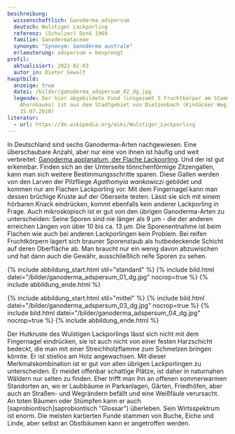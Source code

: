 ```yaml
---
beschreibung:
  wissenschaftlich: Ganoderma adspersum
  deutsch: Wulstiger Lackporling
  referenz: (Schulzer) Donk 1969
  familie: Ganodermataceae
  synonym: "Synonym: Ganoderma australe"
  erlaeuterung: adspersum = besprengt
profil:
  aktualisiert: 2021-02-03
  autor_in: Dieter Gewalt
hauptbild:
  anzeige: true
  datei: /bilder/ganoderma_adspersum_02_dg.jpg
  legende: Der hier abgebildete Fund (insgesamt 5 Fruchtkörper am Stammgrund eines
    Ahornbaums) ist aus dem Stadtgebiet von Dietzenbach (Kindäcker Weg,
    15.07.2018)
literatur:
  - url: https://de.wikipedia.org/wiki/Wulstiger_Lackporling
---
```

In Deutschland sind sechs Ganoderma-Arten nachgewiesen. Eine überschaubare Anzahl, aber nur eine von ihnen ist häufig und weit verbreitet: [Ganoderma applanatum, der Flache Lackporling](/pilze/ganoderma-applanatum-flacher-lackporling). Und der ist gut erkennbar. Finden sich an der Unterseite tönnchenförmige Zitzengallen, kann man sich weitere Bestimmungsschritte sparen. Diese Gallen werden von den Larven der Pilzfliege *Agathomyia wankowiczi* gebildet und kommen nur am Flachen Lackporling vor. Mit dem Fingernagel kann man dessen brüchige Kruste auf der Oberseite testen. Lässt sie sich mit einem hörbaren Knack eindrücken, kommt ebenfalls kein anderer Lackporling in Frage. Auch mikroskopisch ist er gut von den übrigen Ganoderma-Arten zu unterscheiden: Seine Sporen sind nie länger als 9 µm - die der anderen erreichen Längen von über 10 bis ca. 13 µm. Die Sporenentnahme ist beim Flachen wie auch bei anderen Lackporlingen kein Problem. Bei reifen Fruchtkörpern lagert sich brauner Sporenstaub als hutbedeckende Schicht auf deren Oberfläche ab. Man braucht nur ein wenig davon abzuwischen und hat dann auch die Gewähr, ausschließlich reife Sporen zu sehen.

{% include abbildung_start.html stil="standard" %}
{% include bild.html datei="/bilder/ganoderma_adspersum_01_dg.jpg" nocrop=true %}
{% include abbildung_ende.html %}

{% include abbildung_start.html stil="mittel" %}
{% include bild.html datei="/bilder/ganoderma_adspersum_03_dg.jpg" nocrop=true %}
{% include bild.html datei="/bilder/ganoderma_adspersum_04_dg.jpg" nocrop=true %}
{% include abbildung_ende.html %}

Der Hutkruste des Wulstigen Lackporlings lässt sich nicht mit dem Fingernagel eindrücken, sie ist auch nicht von einer festen Harzschicht bedeckt, die man mit einer Streichholzflamme zum Schmelzen bringen könnte. Er ist stiellos am Holz angewachsen. Mit dieser Merkmalskombination ist er gut von allen übrigen Lackporlingen zu unterscheiden. Er meidet offenbar schattige Plätze, ist daher in naturnahen Wäldern nur selten zu finden. Eher trifft man ihn an offenen sommerwarmen Standorten an, wo er Laubbäume in Parkanlagen, Gärten, Friedhöfen, aber auch an Straßen- und Wegrändern befällt und eine Weißfäule verursacht. An toten Bäumen oder Stümpfen kann er auch [saprobiontisch]saprobiontisch "Glossar") überleben. Sein Wirtsspektrum ist enorm. Die meisten kartierten Funde stammen von Buche, Eiche und Linde, aber selbst an Obstbäumen kann er angetroffen werden.
